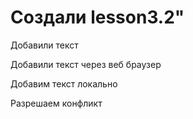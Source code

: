 # Создали lesson3.2"

Добавили текст

Добавили текст через веб браузер

Добавим текст локально

Разрешаем конфликт
